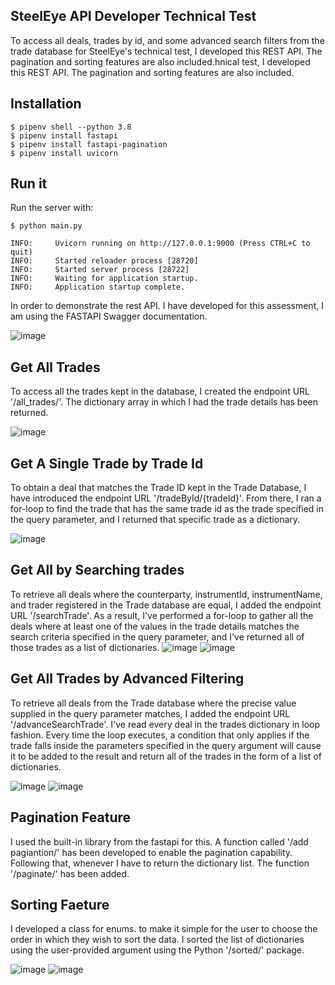 ## SteelEye API Developer Technical Test

To access all deals, trades by id, and some advanced search filters from the trade database for SteelEye's technical test, I developed this REST API. The pagination and sorting features are also included.hnical test, I developed this REST API. The pagination and sorting features are also included.

## Installation
```console
$ pipenv shell --python 3.8
$ pipenv install fastapi
$ pipenv install fastapi-pagination
$ pipenv install uvicorn
```

## Run it
Run the server with:

```console
$ python main.py

INFO:     Uvicorn running on http://127.0.0.1:9000 (Press CTRL+C to quit)
INFO:     Started reloader process [28720]
INFO:     Started server process [28722]
INFO:     Waiting for application startup.
INFO:     Application startup complete.
```
In order to demonstrate the rest API. I have developed for this assessment, I am using the FASTAPI Swagger documentation.

![image](https://user-images.githubusercontent.com/88226781/177190789-da426622-8775-46b2-add5-6ac9ad311947.png)

## Get All Trades
To access all the trades kept in the database, I created the endpoint URL '/all_trades/'. The dictionary array in which I had the trade details has been returned.

![image](https://user-images.githubusercontent.com/88226781/177191117-8c21c00d-79b8-4276-8aea-a517d9b0af0e.png)

## Get A Single Trade by Trade Id
To obtain a deal that matches the Trade ID kept in the Trade Database, I have introduced the endpoint URL '/tradeById/{tradeId}'. From there, I ran a for-loop to find the trade that has the same trade id as the trade specified in the query parameter, and I returned that specific trade as a dictionary.

![image](https://user-images.githubusercontent.com/88226781/177191300-36cb7671-78f6-4382-8902-d68d99608e28.png)

## Get All by Searching trades 
To retrieve all deals where the counterparty, instrumentId, instrumentName, and trader registered in the Trade database are equal, I added the endpoint URL '/searchTrade'. As a result, I've performed a for-loop to gather all the deals where at least one of the values in the trade details matches the search criteria specified in the query parameter, and I've returned all of those trades as a list of dictionaries.
![image](https://user-images.githubusercontent.com/88226781/177191499-be4a716a-5003-4342-a463-f62be529c08d.png)
![image](https://user-images.githubusercontent.com/88226781/177191540-10e38f70-9966-43f5-8bfd-ae368c2cf099.png)

## Get All Trades by Advanced Filtering 
To retrieve all deals from the Trade database where the precise value supplied in the query parameter matches, I added the endpoint URL '/advanceSearchTrade'. I've read every deal in the trades dictionary in loop fashion. Every time the loop executes, a condition that only applies if the trade falls inside the parameters specified in the query argument will cause it to be added to the result and return all of the trades in the form of a list of dictionaries.

![image](https://user-images.githubusercontent.com/88226781/177191904-f1e96d4e-d70d-4819-93b7-5c6ecec9596e.png)
![image](https://user-images.githubusercontent.com/88226781/177191932-6a2c6821-4eee-4aae-bcdf-b0bdd2d43a21.png)

## Pagination Feature 
I used the built-in library from the fastapi for this. A function called '/add pagiantion/' has been developed to enable the pagination capability. Following that, whenever I have to return the dictionary list. The function '/paginate/' has been added.

## Sorting Faeture 
I developed a class for enums. to make it simple for the user to choose the order in which they wish to sort the data. I sorted the list of dictionaries using the user-provided argument using the Python '/sorted/' package.

![image](https://user-images.githubusercontent.com/88226781/177192159-6db79793-725e-4a84-b074-69666f8627c5.png)
![image](https://user-images.githubusercontent.com/88226781/177192206-de7ef559-37fb-468f-a7e5-71826dfa21a1.png)

